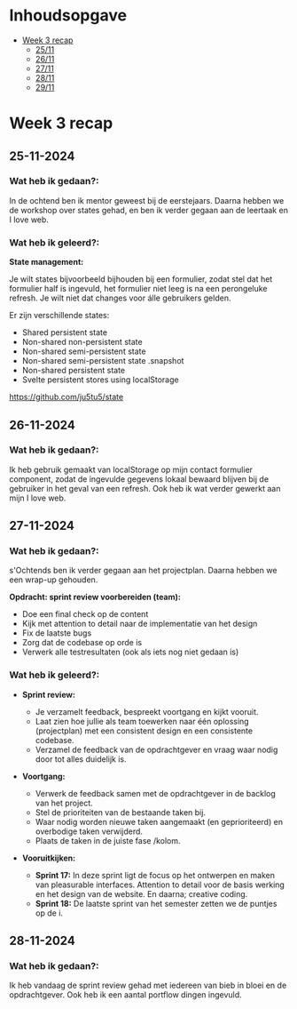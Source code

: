 # Inhoudsopgave

- [Week 3 recap](#week-3-recap)
  - [25/11](#25-11-2024)
  - [26/11](#26-11-2024)
  - [27/11](#27-11-2024)
  - [28/11](#28-11-2024)
  - [29/11](#29-11-2024)

# Week 3 recap

## 25-11-2024

### Wat heb ik gedaan?:

In de ochtend ben ik mentor geweest bij de eerstejaars. Daarna hebben we de workshop over states gehad, en ben ik verder gegaan aan de leertaak en I love web.

### Wat heb ik geleerd?:

**State management:**

Je wilt states bijvoorbeeld bijhouden bij een formulier, zodat stel dat het formulier half is ingevuld, het formulier niet leeg is na een perongeluke refresh.
Je wilt niet dat changes voor álle gebruikers gelden.

Er zijn verschillende states:
- Shared persistent state
- Non-shared non-persistent state
- Non-shared semi-persistent state
- Non-shared semi-persistent state .snapshot
- Non-shared persistent state
- Svelte persistent stores using localStorage

https://github.com/ju5tu5/state

## 26-11-2024

### Wat heb ik gedaan?:

Ik heb gebruik gemaakt van localStorage op mijn contact formulier component, zodat de ingevulde gegevens lokaal bewaard blijven bij de gebruiker in het geval van een refresh. Ook heb ik wat verder gewerkt aan mijn I love web.

## 27-11-2024

### Wat heb ik gedaan?:

s'Ochtends ben ik verder gegaan aan het projectplan. Daarna hebben we een wrap-up gehouden.

**Opdracht: sprint review voorbereiden (team):**
- Doe een final check op de content
- Kijk met attention to detail naar de implementatie van het design
- Fix de laatste bugs
- Zorg dat de codebase op orde is
- Verwerk alle testresultaten (ook als iets nog niet gedaan is)

### Wat heb ik geleerd?:

- **Sprint review:**
  - Je verzamelt feedback, bespreekt voortgang en kijkt vooruit.
  - Laat zien hoe jullie als team toewerken naar één oplossing (projectplan) met een consistent design en een consistente codebase.
  - Verzamel de feedback van de opdrachtgever en vraag waar nodig door tot alles duidelijk is.

- **Voortgang:**
  - Verwerk de feedback samen met de opdrachtgever in de backlog van het project.
  - Stel de prioriteiten van de bestaande taken bij.
  - Waar nodig worden nieuwe taken aangemaakt (en geprioriteerd) en overbodige taken verwijderd.
  - Plaats de taken in de juiste fase /kolom.

- **Vooruitkijken:**
  - **Sprint 17:** In deze sprint ligt de focus op het ontwerpen en maken van pleasurable interfaces. Attention to detail voor de basis werking en het design van de website. En daarna; creative coding.
  - **Sprint 18:** De laatste sprint van het semester zetten we de puntjes op de i.
 
## 28-11-2024

### Wat heb ik gedaan?:

Ik heb vandaag de sprint review gehad met iedereen van bieb in bloei en de opdrachtgever. Ook heb ik een aantal portflow dingen ingevuld.
